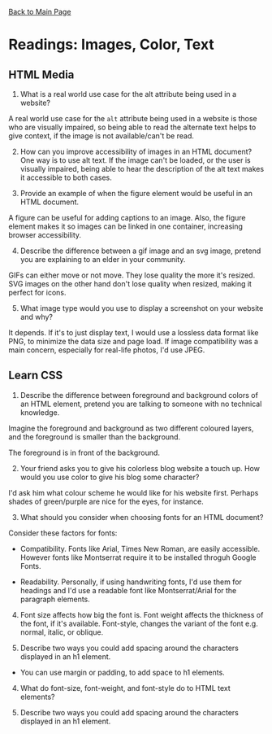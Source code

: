 [Back to Main Page](https://roguestar112.github.io/reading-notes/)

# Readings: Images, Color, Text

## HTML Media

1. What is a real world use case for the alt attribute being used in a website?

A real world use case for the `alt` attribute being used in a website is those who are visually impaired, so being able to read the alternate text helps to give context, if the image is not available/can't be read.

2. How can you improve accessibility of images in an HTML document?
 One way is to use alt text. If the image can't be loaded, or the user is visually impaired, being able to hear the description of the alt text makes it accessible to both cases.

3. Provide an example of when the figure element would be useful in an HTML document.

A figure can be useful for adding captions to an image.
Also, the figure element makes it so images can be linked in one container, increasing browser accessibility.

4. Describe the difference between a gif image and an svg image, pretend you are explaining to an elder in your community.

GIFs can either move or not move. They lose quality the more it's resized. SVG images on the other hand don't
lose quality when resized, making it perfect for icons.

5. What image type would you use to display a screenshot on your website and why?

It depends. If it's to just display text, I would use a lossless data format like PNG, to minimize
the data size and page load. If image compatibility was a main concern, especially for real-life photos, I'd use
JPEG.

## Learn CSS


1. Describe the difference between foreground and background colors of an HTML element, pretend you are talking to someone with no technical knowledge.

Imagine the foreground and background as two different coloured layers, and the foreground is smaller than the background.

The foreground is in front of the background.

2. Your friend asks you to give his colorless blog website a touch up. How would you use color to give his blog some character?

I'd ask him what colour scheme he would like for his website first. Perhaps shades of green/purple are nice for the eyes, for instance.

3. What should you consider when choosing fonts for an HTML document?

Consider these factors for fonts:
- Compatibility. Fonts like Arial, Times New Roman, are easily accessible. However fonts like Montserrat require it to be installed throguh Google Fonts.

- Readability. Personally, if using handwriting fonts, I'd use them for headings and I'd use a readable font like Montserrat/Arial for the paragraph elements.


4. Font size affects how big the font is. Font weight affects the thickness of the font, if it's available. Font-style, changes the variant of the font e.g. normal, italic, or oblique.

5. Describe two ways you could add spacing around the characters displayed in an h1 element.

- You can use margin or padding, to add space to h1 elements.






4. What do font-size, font-weight, and font-style do to HTML text elements?

5. Describe two ways you could add spacing around the characters displayed in an h1 element.
